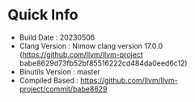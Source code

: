 # Quick Info
* Build Date : 20230506
* Clang Version : Nimow clang version 17.0.0 (https://github.com/llvm/llvm-project babe8629d73fb52bf85516222cd484da0eed6c12)
* Binutils Version : master
* Compiled Based : https://github.com/llvm/llvm-project/commit/babe8629

